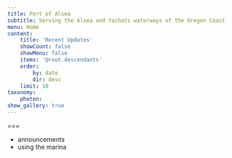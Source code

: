 ```yaml
---
title: Port of Alsea 
subtitle: Serving the Alsea and Yachats waterways of the Oregon Coast
menu: Home
content:
    title: 'Recent Updates'
    showCount: false
    showMenu: false
    items: '@root.descendants'
    order:
        by: date
        dir: desc
    limit: 10
taxonomy:
    photon:
show_gallery: true
---
```


===

- announcements
- using the marina

